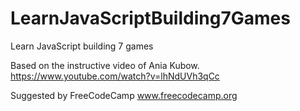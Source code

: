 # LearnJavaScriptBuilding7Games
Learn JavaScript building 7 games

Based on the instructive video of Ania Kubow.
https://www.youtube.com/watch?v=lhNdUVh3qCc

Suggested by FreeCodeCamp
www.freecodecamp.org